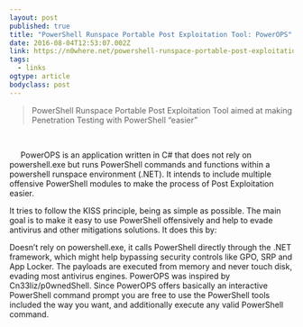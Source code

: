 ```yaml
---
layout: post 
published: true 
title: "PowerShell Runspace Portable Post Exploitation Tool: PowerOPS" 
date: 2016-08-04T12:53:07.002Z 
link: https://n0where.net/powershell-runspace-portable-post-exploitation-tool-powerops/ 
tags:
  - links
ogtype: article 
bodyclass: post 
---
```


> PowerShell Runspace Portable Post Exploitation Tool 
aimed at making Penetration Testing with PowerShell “easier”

 

     PowerOPS is an application written in C# that does not rely on powershell.exe but runs PowerShell commands and functions within a powershell runspace environment (.NET). It intends to include multiple offensive PowerShell modules to make the process of Post Exploitation easier.

It tries to follow the KISS principle, being as simple as possible. The main goal is to make it easy to use PowerShell offensively and help to evade antivirus and other mitigations solutions. It does this by:

Doesn’t rely on powershell.exe, it calls PowerShell directly through the .NET framework, which might help bypassing security controls like GPO, SRP and App Locker.
The payloads are executed from memory and never touch disk, evading most antivirus engines.
PowerOPS was inspired by Cn33liz/p0wnedShell. Since PowerOPS offers basically an interactive PowerShell command prompt you are free to use the PowerShell tools included the way you want, and additionally execute any valid PowerShell command.
